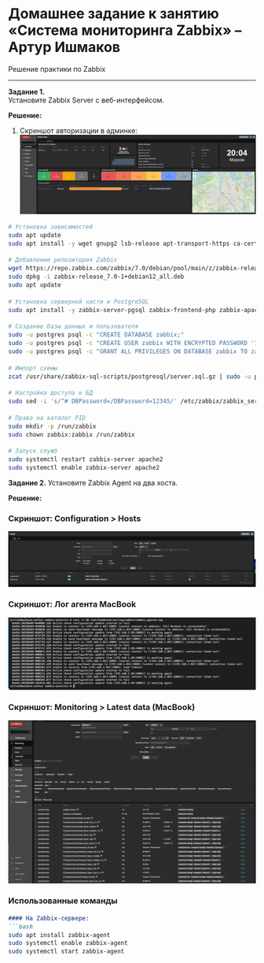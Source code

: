# Домашнее задание к занятию «Система мониторинга Zabbix» – Артур Ишмаков
Решение практики по Zabbix

---

**Задание 1.**  
Установите Zabbix Server с веб-интерфейсом.

**Решение:**
1. Скриншот авторизации в админке:
   ![Login](screenshots/zabbix-dashboard.png)
   
```bash
# Установка зависимостей
sudo apt update
sudo apt install -y wget gnupg2 lsb-release apt-transport-https ca-certificates curl

# Добавление репозитория Zabbix
wget https://repo.zabbix.com/zabbix/7.0/debian/pool/main/z/zabbix-release_7.0-1+debian12_all.deb
sudo dpkg -i zabbix-release_7.0-1+debian12_all.deb
sudo apt update

# Установка серверной части и PostgreSQL
sudo apt install -y zabbix-server-pgsql zabbix-frontend-php zabbix-apache-conf zabbix-sql-scripts zabbix-agent postgresql

# Создание базы данных и пользователя
sudo -u postgres psql -c "CREATE DATABASE zabbix;"
sudo -u postgres psql -c "CREATE USER zabbix WITH ENCRYPTED PASSWORD '12345';"
sudo -u postgres psql -c "GRANT ALL PRIVILEGES ON DATABASE zabbix TO zabbix;"

# Импорт схемы
zcat /usr/share/zabbix-sql-scripts/postgresql/server.sql.gz | sudo -u postgres psql zabbix

# Настройка доступа к БД
sudo sed -i 's/^# DBPassword=/DBPassword=12345/' /etc/zabbix/zabbix_server.conf

# Права на каталог PID
sudo mkdir -p /run/zabbix
sudo chown zabbix:zabbix /run/zabbix

# Запуск служб
sudo systemctl restart zabbix-server apache2
sudo systemctl enable zabbix-server apache2
```

**Задание 2.**
Установите Zabbix Agent на два хоста.

**Решение:**

### Скриншот: Configuration > Hosts
![Hosts](screenshots/zabbix-hosts.png)

### Скриншот: Лог агента MacBook
![Agent Log](screenshots/zabbix-agent-log.png)

### Скриншот: Monitoring > Latest data (MacBook)
![Latest Data](screenshots/zabbix-latest-data.png)

### Использованные команды

```markdown
#### На Zabbix-сервере:
```bash
sudo apt install zabbix-agent
sudo systemctl enable zabbix-agent
sudo systemctl start zabbix-agent
```
